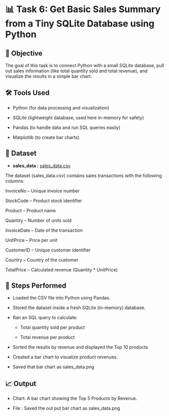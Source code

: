 # 📊 Task 6: Get Basic Sales Summary from a Tiny SQLite Database using Python
## 🎯 Objective

The goal of this task is to connect Python with a small SQLite database, pull out sales information (like total quantity sold and total revenue), and visualize the results in a simple bar chart.

## 🛠 Tools Used

- Python (for data processing and visualization)

- SQLite (lightweight database, used here in-memory for safety)

- Pandas (to handle data and run SQL queries easily)

- Matplotlib (to create bar charts)

## 📂 Dataset

 - **sales_data :** [sales_data.csv](https://github.com/user-attachments/files/22251994/sales_data.csv)

The dataset (sales_data.csv) contains sales transactions with the following columns:

InvoiceNo – Unique invoice number

StockCode – Product stock identifier

Product – Product name

Quantity – Number of units sold

InvoiceDate – Date of the transaction

UnitPrice – Price per unit

CustomerID – Unique customer identifier

Country – Country of the customer

TotalPrice – Calculated revenue (Quantity * UnitPrice)

## 🔎 Steps Performed

- Loaded the CSV file into Python using Pandas.

- Stored the dataset inside a fresh SQLite (in-memory) database.

- Ran an SQL query to calculate:

   - Total quantity sold per product

   - Total revenue per product

- Sorted the results by revenue and displayed the Top 10 products.

- Created a bar chart to visualize product revenues.

- Saved that bar chart as sales_data.png

## 📈 Output

- Chart: A bar chart showing the Top 5 Products by Revenue.
  
- File : Saved the out put bar chart as sales_data.png

